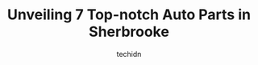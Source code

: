 ---
layout: ampstory
image: https://i0.wp.com/www.auto.or.id/wp-content/uploads/2023/06/napa-pic3a8ces-dauto-les-produits-marc-beaudoin-inc-0-sherbrooke-1686325805.png?resize=640,853
author: techidn
featured: false
description: Sherbrooke, Quebec, Canada is a haven for Auto Parts enthusiasts, boasting an impressive array of 7 top-notch establishments. Whether youre a seasoned connoisseur or simply curious to explo
title: Unveiling 7 Top-notch Auto Parts in Sherbrooke
cover:
   title: Unveiling 7 Top-notch Auto Parts in Sherbrooke
   subtitle: AUTO.OR.ID
   background: https://www.auto.or.id/wp-content/uploads/2023/06/napa-pic3a8ces-dauto-les-produits-marc-beaudoin-inc-0-sherbrooke-1686325805.png

pages: 
 - layout: thirds
   top: <h1>#1 Pièces dAuto Usagées Sherbrooke</h1>
   bottom: "<p>I have been going here almost 30 years and can only say that I will never go anywhere else. At times I have tried dealerships and other garages, but have always returned,</p>"
   background: https://www.auto.or.id/wp-content/uploads/2023/06/napa-pic3a8ces-dauto-les-produits-marc-beaudoin-inc-1-sherbrooke-1686325808.jpeg
   backgroundblur: true
 - layout: thirds
   top: <h1>#2 CARQUEST Pièces dAutos</h1>
   bottom: "<p>4749 Boul Bourque, Sherbrooke, QC J1N 2G6, Canada</p>"
   background: https://www.auto.or.id/wp-content/uploads/2023/06/napa-pic3a8ces-dauto-les-produits-marc-beaudoin-inc-2-sherbrooke-1686325808.jpeg
   cta:
      link: https://www.auto.or.id/unveiling-7-top-notch-auto-parts-in-sherbrooke/
      text: Unveiling 7 Top-notch Auto Parts in Sherbrooke
 - layout: thirds
   top: <h1>#3 Bumper to Bumper - Pièces dauto</h1>
   bottom: "<p>3545 Rue King E, Sherbrooke, QC J1G 5J4, Canada</p>"
   background: https://images.unsplash.com/photo-1625863929285-5e37a6b0df1c?ixlib=rb-4.0.3&ixid=MnwxMjA3fDB8MHxwaG90by1wYWdlfHx8fGVufDB8fHx8&auto=format&fit=crop&w=640&h=853&q=80
   cta:
      link: https://www.auto.or.id/unveiling-7-top-notch-auto-parts-in-sherbrooke/
      text: Unveiling 7 Top-notch Auto Parts in Sherbrooke
 - layout: thirds
   top: <h1>#4 Pièces DAutos Fleurimont Inc</h1>
   bottom: "<p>2095 Chem. Alfred-Champigny, Sherbrooke, QC J1E 5H2, Canada</p>"
   background: https://images.unsplash.com/photo-1485291571150-772bcfc10da5?ixlib=rb-4.0.3&ixid=MnwxMjA3fDB8MHxwaG90by1wYWdlfHx8fGVufDB8fHx8&auto=format&fit=crop&w=640&h=853&q=80
   cta:
      link: https://www.auto.or.id/unveiling-7-top-notch-auto-parts-in-sherbrooke/
      text: Unveiling 7 Top-notch Auto Parts in Sherbrooke
 - layout: thirds
   top: <h1>#5 CARQUEST Pièces dAutos</h1>
   bottom: "<p>1150 Rue King E, Sherbrooke, QC J1G 1E4, Canada</p>"
   background: https://images.unsplash.com/photo-1627404760301-8efc143749c8?ixlib=rb-4.0.3&ixid=MnwxMjA3fDB8MHxwaG90by1wYWdlfHx8fGVufDB8fHx8&auto=format&fit=crop&w=640&h=853&q=80
   cta:
      link: https://www.auto.or.id/unveiling-7-top-notch-auto-parts-in-sherbrooke/
      text: Unveiling 7 Top-notch Auto Parts in Sherbrooke
 - layout: thirds
   top: <h1>#6 Carquest Auto Parts</h1>
   bottom: "<p>2532, 2530 Rue Galt O #2530, Sherbrooke, QC J1K 1L6, Canada</p>"
   background: https://images.unsplash.com/photo-1594420307680-4e404e105d86?ixlib=rb-4.0.3&ixid=MnwxMjA3fDB8MHxwaG90by1wYWdlfHx8fGVufDB8fHx8&auto=format&fit=crop&w=640&h=853&q=80
   cta:
      link: https://www.auto.or.id/unveiling-7-top-notch-auto-parts-in-sherbrooke/
      text: Unveiling 7 Top-notch Auto Parts in Sherbrooke
 - layout: thirds
   top: <h1>#7 Painting & Parts D.R.</h1>
   bottom: "<p>1715 Rue Galt O, Sherbrooke, QC J1K 1J2, Canada</p>"
   background: https://images.unsplash.com/photo-1617814076367-b759c7d7e738?ixlib=rb-4.0.3&ixid=MnwxMjA3fDB8MHxwaG90by1wYWdlfHx8fGVufDB8fHx8&auto=format&fit=crop&w=640&h=853&q=80
   cta:
      link: https://www.auto.or.id/unveiling-7-top-notch-auto-parts-in-sherbrooke/
      text: Unveiling 7 Top-notch Auto Parts in Sherbrooke
 - layout: thirds
   middle: Continue reading...
   background: https://images.unsplash.com/photo-1567346495660-baf9ca9d661a?ixlib=rb-4.0.3&ixid=MnwxMjA3fDB8MHxwaG90by1wYWdlfHx8fGVufDB8fHx8&auto=format&fit=crop&w=640&h=853&q=80
   cta:
      link: https://www.auto.or.id/unveiling-7-top-notch-auto-parts-in-sherbrooke/
      text: Unveiling 7 Top-notch Auto Parts in Sherbrooke

---